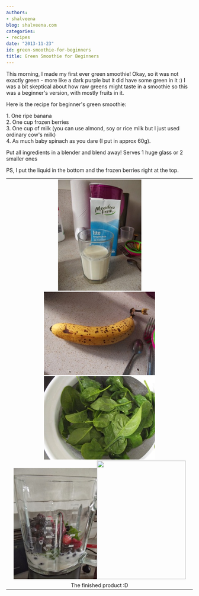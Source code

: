 ```yaml
---
authors:
- shalveena
blog: shalveena.com
categories:
- recipes
date: "2013-11-23"
id: green-smoothie-for-beginners
title: Green Smoothie for Beginners
---
```


This morning, I made my first ever green smoothie! Okay, so it was not exactly green - more like a dark purple but it did have some green in it :) I was a bit skeptical about how raw greens might taste in a smoothie so this was a beginner's version, with mostly fruits in it.  
  
Here is the recipe for beginner's green smoothie:  
  
1\. One ripe banana  
2\. One cup frozen berries  
3\. One cup of milk (you can use almond, soy or rice milk but I just used ordinary cow's milk)  
4\. As much baby spinach as you dare (I put in approx 60g).  
  
Put all ingredients in a blender and blend away! Serves 1 huge glass or 2 smaller ones  
  
PS, I put the liquid in the bottom and the frozen berries right at the top.  
  

<table align="center" cellpadding="0" cellspacing="0" class="tr-caption-container" style="margin-left:auto;margin-right:auto;text-align:center;"><tbody><tr><td style="text-align:center;"><a href="https://shalveena.files.wordpress.com/2013/11/2a7d1-dscf5900.jpg" style="margin-left:auto;margin-right:auto;"><img border="0" src="images/aa406-dscf5901.jpg" style="margin-left:auto;margin-right:auto;"><img border="0" src="images/22f4c-dscf5902.jpg" style="margin-left:auto;margin-right:auto;"><img border="0" src="images/19992-dscf5903.jpg" style="margin-left:auto;margin-right:auto;"><img border="0" src="images/3fc22-dscf5904.jpg" style="margin-left:auto;margin-right:auto;"><img border="0" src="https://shalveena.files.wordpress.com/2013/11/3fc22-dscf5904.jpg?w=225" height="320" width="240"></a></td></tr><tr><td class="tr-caption" style="text-align:center;">The finished product :D</td></tr></tbody></table>
